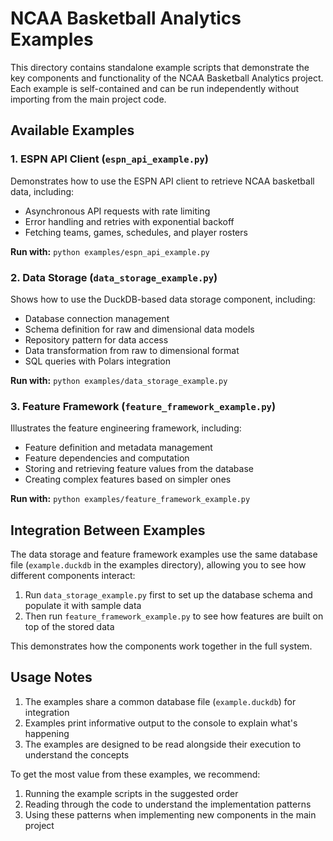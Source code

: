 # NCAA Basketball Analytics Examples

This directory contains standalone example scripts that demonstrate the key components and functionality of the NCAA Basketball Analytics project. Each example is self-contained and can be run independently without importing from the main project code.

## Available Examples

### 1. ESPN API Client (`espn_api_example.py`)

Demonstrates how to use the ESPN API client to retrieve NCAA basketball data, including:
- Asynchronous API requests with rate limiting
- Error handling and retries with exponential backoff
- Fetching teams, games, schedules, and player rosters

**Run with:** `python examples/espn_api_example.py`

### 2. Data Storage (`data_storage_example.py`)

Shows how to use the DuckDB-based data storage component, including:
- Database connection management
- Schema definition for raw and dimensional data models
- Repository pattern for data access
- Data transformation from raw to dimensional format
- SQL queries with Polars integration

**Run with:** `python examples/data_storage_example.py`

### 3. Feature Framework (`feature_framework_example.py`)

Illustrates the feature engineering framework, including:
- Feature definition and metadata management
- Feature dependencies and computation
- Storing and retrieving feature values from the database
- Creating complex features based on simpler ones

**Run with:** `python examples/feature_framework_example.py`

## Integration Between Examples

The data storage and feature framework examples use the same database file (`example.duckdb` in the examples directory), allowing you to see how different components interact:

1. Run `data_storage_example.py` first to set up the database schema and populate it with sample data
2. Then run `feature_framework_example.py` to see how features are built on top of the stored data

This demonstrates how the components work together in the full system.

## Usage Notes

1. The examples share a common database file (`example.duckdb`) for integration
2. Examples print informative output to the console to explain what's happening
3. The examples are designed to be read alongside their execution to understand the concepts

To get the most value from these examples, we recommend:
1. Running the example scripts in the suggested order
2. Reading through the code to understand the implementation patterns
3. Using these patterns when implementing new components in the main project
